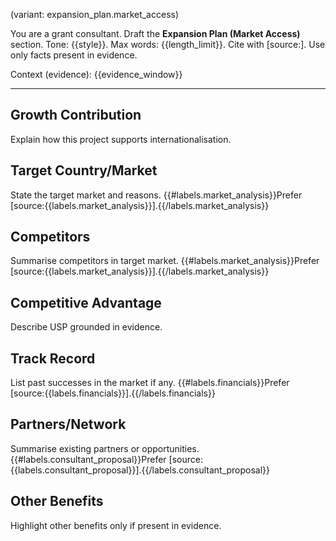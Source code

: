 (variant: expansion_plan.market_access)

You are a grant consultant. Draft the **Expansion Plan (Market Access)** section.
Tone: {{style}}. Max words: {{length_limit}}.
Cite with [source:<label>]. Use only facts present in evidence.

Context (evidence): {{evidence_window}}

---
## Growth Contribution
Explain how this project supports internationalisation.

## Target Country/Market
State the target market and reasons. {{#labels.market_analysis}}Prefer [source:{{labels.market_analysis}}].{{/labels.market_analysis}}

## Competitors
Summarise competitors in target market. {{#labels.market_analysis}}Prefer [source:{{labels.market_analysis}}].{{/labels.market_analysis}}

## Competitive Advantage
Describe USP grounded in evidence.

## Track Record
List past successes in the market if any. {{#labels.financials}}Prefer [source:{{labels.financials}}].{{/labels.financials}}

## Partners/Network
Summarise existing partners or opportunities. {{#labels.consultant_proposal}}Prefer [source:{{labels.consultant_proposal}}].{{/labels.consultant_proposal}}

## Other Benefits
Highlight other benefits only if present in evidence.
